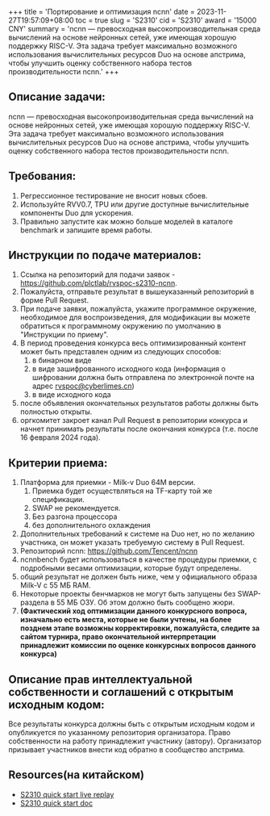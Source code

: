 +++
title = 'Портирование и оптимизация ncnn'
date = 2023-11-27T19:57:09+08:00
toc = true
slug = 'S2310'
cid = 'S2310'
award = '15000 CNY'
summary = 'ncnn — превосходная высокопроизводительная среда вычислений на основе нейронных сетей, уже имеющая хорошую поддержку RISC-V. Эта задача требует максимально возможного использования вычислительных ресурсов Duo на основе апстрима, чтобы улучшить оценку собственного набора тестов производительности ncnn.'
+++

## Описание задачи:

ncnn — превосходная высокопроизводительная среда вычислений на основе нейронных сетей, уже имеющая хорошую поддержку RISC-V. Эта задача требует максимально возможного использования вычислительных ресурсов Duo на основе апстрима, чтобы улучшить оценку собственного набора тестов производительности ncnn.

## Требования:

1. Регрессионное тестирование не вносит новых сбоев.
2. Используйте RVV0.7, TPU или другие доступные вычислительные компоненты Duo для ускорения.
3. Правильно запустите как можно больше моделей в каталоге benchmark и запишите время работы.

## Инструкции по подаче материалов:

1. Ссылка на репозиторий для подачи заявок - https://github.com/plctlab/rvspoc-s2310-ncnn.
2. Пожалуйста, отправьте результат в вышеуказанный репозиторий в форме Pull Request.
3. При подаче заявки, пожалуйста, укажите программное окружение, необходимое для воспроизведения, для модификации вы можете обратиться к программному окружению по умолчанию в "Инструкции по приему".
4. В период проведения конкурса весь оптимизированный контент может быть представлен одним из следующих способов:
    1. в бинарном виде
    2. в виде зашифрованного исходного кода (информация о шифровании должна быть отправлена по электронной почте на адрес rvspoc@cyberlimes.cn)
    3. в виде исходного кода
5. после объявления окончательных результатов работы должны быть полностью открыты.
6. оргкомитет закроет канал Pull Request в репозитории конкурса и начнет принимать результаты после окончания конкурса (т.е. после 16 февраля 2024 года).

## Критерии приема:

1. Платформа для приемки - Milk-v Duo 64M версии.
    1. Приемка будет осуществляться на TF-карту той же спецификации.
    2. SWAP не рекомендуется.
    3. Без разгона процессора
    4. без дополнительного охлаждения 
2. Дополнительных требований к системе на Duo нет, но по желанию участника, он может указать требуемую систему в Pull Request.
3. Репозиторий ncnn: https://github.com/Tencent/ncnn
4. ncnnbench будет использоваться в качестве процедуры приемки, с подробными весами оптимизации, которые будут определены.
5. общий результат не должен быть ниже, чем у официального образа Milk-V с 55 МБ RAM.
6. Некоторые проекты бенчмарков не могут быть запущены без SWAP-раздела в 55 МБ ОЗУ. Об этом должно быть сообщено жюри.
7. **(Фактический ход оптимизации данного конкурсного вопроса, изначально есть места, которые не были учтены, на более позднем этапе возможны корректировки, пожалуйста, следите за сайтом турнира, право окончательной интерпретации принадлежит комиссии по оценке конкурсных вопросов данного конкурса)**

## Описание прав интеллектуальной собственности и соглашений с открытым исходным кодом:

Все результаты конкурса должны быть с открытым исходным кодом и опубликуется по указанному репозитория организатора. Право собственности на работу принадлежит участнику (автору). Организатор призывает участников внести код обратно в сообщество апстрима.

## Resources(на китайском)

- [S2310 quick start live replay](https://www.bilibili.com/video/BV1Ce411b7PT/)
- [S2310 quick start doc](https://github.com/plctlab/rvspoc/blob/main/Docs/S2310/S2310.md)

